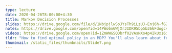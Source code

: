 ```yaml
---
type: lecture
date: 2020-04-26T8:00:00+4:30
title: Markov Decision Processes
slides: https://drive.google.com/file/d/1NbjpjlwSoJYsTh9iLzUJ-Enj6h-fG2Yh/view?usp=sharing
notes: https://drive.google.com/open?id=14PWo6n6WjXrJIDK95bp5b366FdogcvXz
videos: https://drive.google.com/open?id=1ZmWWGSQDbrf02VAsNXo4p4IkUx16iJHs
tldr: "How to find optimal policy in an MDP? You'll also learn about following algorithms: Value Iteration, Policy Evaluation, and Policy Iteration (all based on Bellman updated equations)."
thumbnail: /static_files/thumbnails/Slide7.png
---
```

